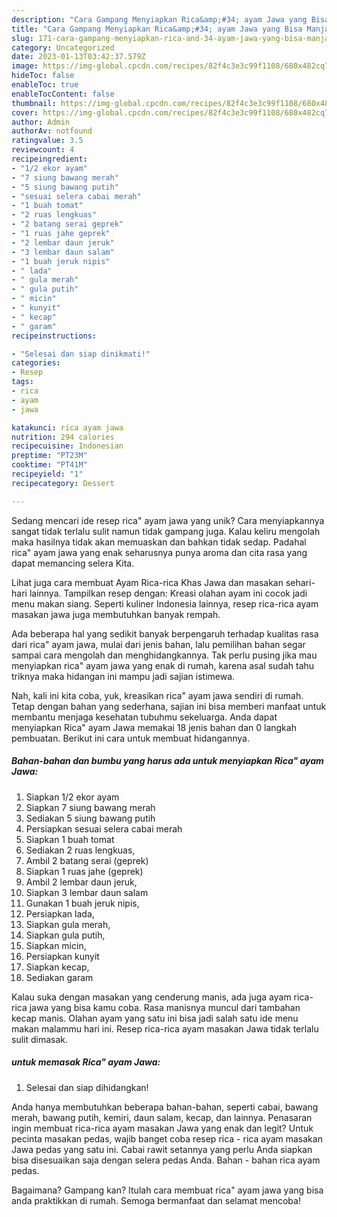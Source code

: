 ```yaml
---
description: "Cara Gampang Menyiapkan Rica&amp;#34; ayam Jawa yang Bisa Manjain Lidah"
title: "Cara Gampang Menyiapkan Rica&amp;#34; ayam Jawa yang Bisa Manjain Lidah"
slug: 171-cara-gampang-menyiapkan-rica-and-34-ayam-jawa-yang-bisa-manjain-lidah
category: Uncategorized
date: 2023-01-13T03:42:37.579Z
image: https://img-global.cpcdn.com/recipes/82f4c3e3c99f1108/680x482cq70/rica-ayam-jawa-foto-resep-utama.jpg
hideToc: false
enableToc: true
enableTocContent: false
thumbnail: https://img-global.cpcdn.com/recipes/82f4c3e3c99f1108/680x482cq70/rica-ayam-jawa-foto-resep-utama.jpg
cover: https://img-global.cpcdn.com/recipes/82f4c3e3c99f1108/680x482cq70/rica-ayam-jawa-foto-resep-utama.jpg
author: Admin
authorAv: notfound
ratingvalue: 3.5
reviewcount: 4
recipeingredient:
- "1/2 ekor ayam"
- "7 siung bawang merah"
- "5 siung bawang putih"
- "sesuai selera cabai merah"
- "1 buah tomat"
- "2 ruas lengkuas"
- "2 batang serai geprek"
- "1 ruas jahe geprek"
- "2 lembar daun jeruk"
- "3 lembar daun salam"
- "1 buah jeruk nipis"
- " lada"
- " gula merah"
- " gula putih"
- " micin"
- " kunyit"
- " kecap"
- " garam"
recipeinstructions:

- "Selesai dan siap dinikmati!"
categories:
- Resep
tags:
- rica
- ayam
- jawa

katakunci: rica ayam jawa 
nutrition: 294 calories
recipecuisine: Indonesian
preptime: "PT23M"
cooktime: "PT41M"
recipeyield: "1"
recipecategory: Dessert

---
```





Sedang mencari ide resep rica&#34; ayam jawa yang unik? Cara menyiapkannya sangat tidak terlalu sulit namun tidak gampang juga. Kalau keliru mengolah maka hasilnya tidak akan memuaskan dan bahkan tidak sedap. Padahal rica&#34; ayam jawa yang enak seharusnya punya aroma dan cita rasa yang dapat memancing selera Kita.





Lihat juga cara membuat Ayam Rica-rica Khas Jawa dan masakan sehari-hari lainnya. Tampilkan resep dengan: Kreasi olahan ayam ini cocok jadi menu makan siang. Seperti kuliner Indonesia lainnya, resep rica-rica ayam masakan jawa juga membutuhkan banyak rempah.

Ada beberapa hal yang sedikit banyak berpengaruh terhadap kualitas rasa dari rica&#34; ayam jawa, mulai dari jenis bahan, lalu pemilihan bahan segar sampai cara mengolah dan menghidangkannya. Tak perlu pusing jika mau menyiapkan rica&#34; ayam jawa yang enak di rumah, karena asal sudah tahu triknya maka hidangan ini mampu jadi sajian istimewa.






Nah, kali ini kita coba, yuk, kreasikan rica&#34; ayam jawa sendiri di rumah. Tetap dengan bahan yang sederhana, sajian ini bisa memberi manfaat untuk membantu menjaga kesehatan tubuhmu sekeluarga. Anda dapat menyiapkan Rica&#34; ayam Jawa memakai 18 jenis bahan dan 0 langkah pembuatan. Berikut ini cara untuk membuat hidangannya.

<!--inarticleads1-->

##### Bahan-bahan dan bumbu yang harus ada untuk menyiapkan Rica&#34; ayam Jawa:

1. Siapkan 1/2 ekor ayam
1. Siapkan 7 siung bawang merah
1. Sediakan 5 siung bawang putih
1. Persiapkan sesuai selera cabai merah
1. Siapkan 1 buah tomat
1. Sediakan 2 ruas lengkuas,
1. Ambil 2 batang serai (geprek)
1. Siapkan 1 ruas jahe (geprek)
1. Ambil 2 lembar daun jeruk,
1. Siapkan 3 lembar daun salam
1. Gunakan 1 buah jeruk nipis,
1. Persiapkan  lada,
1. Siapkan  gula merah,
1. Siapkan  gula putih,
1. Siapkan  micin,
1. Persiapkan  kunyit
1. Siapkan  kecap,
1. Sediakan  garam


Kalau suka dengan masakan yang cenderung manis, ada juga ayam rica-rica jawa yang bisa kamu coba. Rasa manisnya muncul dari tambahan kecap manis. Olahan ayam yang satu ini bisa jadi salah satu ide menu makan malammu hari ini. Resep rica-rica ayam masakan Jawa tidak terlalu sulit dimasak. 

<!--inarticleads2-->

#####  untuk memasak Rica&#34; ayam Jawa:


1. Selesai dan siap dihidangkan!

Anda hanya membutuhkan beberapa bahan-bahan, seperti cabai, bawang merah, bawang putih, kemiri, daun salam, kecap, dan lainnya. Penasaran ingin membuat rica-rica ayam masakan Jawa yang enak dan legit? Untuk pecinta masakan pedas, wajib banget coba resep rica - rica ayam masakan Jawa pedas yang satu ini. Cabai rawit setannya yang perlu Anda siapkan bisa disesuaikan saja dengan selera pedas Anda. Bahan - bahan rica ayam pedas. 

Bagaimana? Gampang kan? Itulah cara membuat rica&#34; ayam jawa yang bisa anda praktikkan di rumah. Semoga bermanfaat dan selamat mencoba!
